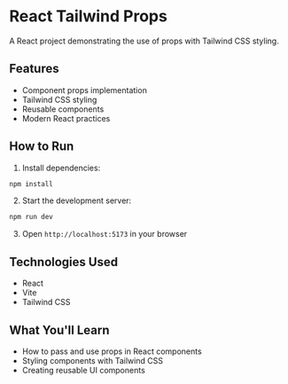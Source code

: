 # React Tailwind Props

A React project demonstrating the use of props with Tailwind CSS styling.

## Features

- Component props implementation
- Tailwind CSS styling
- Reusable components
- Modern React practices

## How to Run

1. Install dependencies:
```bash
npm install
```

2. Start the development server:
```bash
npm run dev
```

3. Open `http://localhost:5173` in your browser

## Technologies Used

- React
- Vite
- Tailwind CSS

## What You'll Learn

- How to pass and use props in React components
- Styling components with Tailwind CSS
- Creating reusable UI components